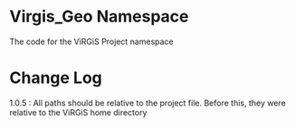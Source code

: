 # Virgis_Geo Namespace
 The code for the ViRGiS Project namespace


# Change Log

1.0.5 :
 All paths should be relative to the project file. Before this, they were relative to the ViRGiS home directory
